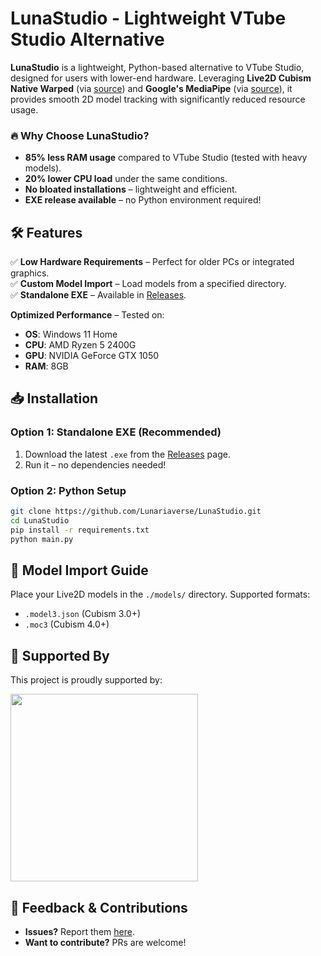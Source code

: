 # LunaStudio - Lightweight VTube Studio Alternative

**LunaStudio** is a lightweight, Python-based alternative to VTube Studio, designed for users with lower-end hardware. Leveraging **Live2D Cubism Native Warped** (via [source](https://github.com/Arkueid/live2d-py)) and **Google's MediaPipe** (via [source](https://ai.google.dev/edge/mediapipe/solutions/guide)), it provides smooth 2D model tracking with significantly reduced resource usage.

### 🔥 Why Choose LunaStudio?

- **85% less RAM usage** compared to VTube Studio (tested with heavy models).
- **20% lower CPU load** under the same conditions.
- **No bloated installations** – lightweight and efficient.
- **EXE release available** – no Python environment required!

## 🛠️ Features

✅ **Low Hardware Requirements** – Perfect for older PCs or integrated graphics.  
✅ **Custom Model Import** – Load models from a specified directory.  
✅ **Standalone EXE** – Available in [Releases](https://github.com/Lunariaverse/LunaStudio/releases/).

**Optimized Performance** – Tested on:

- **OS**: Windows 11 Home
- **CPU**: AMD Ryzen 5 2400G
- **GPU**: NVIDIA GeForce GTX 1050
- **RAM**: 8GB

## 📥 Installation

### Option 1: Standalone EXE (Recommended)

1. Download the latest `.exe` from the [Releases](https://github.com/Lunariaverse/LunaStudio/releases/) page.
2. Run it – no dependencies needed!

### Option 2: Python Setup

```bash
git clone https://github.com/Lunariaverse/LunaStudio.git
cd LunaStudio
pip install -r requirements.txt
python main.py
```

## 📂 Model Import Guide

Place your Live2D models in the `./models/` directory. Supported formats:

- `.model3.json` (Cubism 3.0+)
- `.moc3` (Cubism 4.0+)

## 🤝 Supported By

This project is proudly supported by:

<a href="https://www.aivara.my.id/">
<img src="https://lunariaverse.xyz/partner/Aivara.png"  width="300" >
</a>

## 💬 Feedback & Contributions

- **Issues?** Report them [here](https://github.com/Lunariaverse/LunaStudio/issues).
- **Want to contribute?** PRs are welcome!
